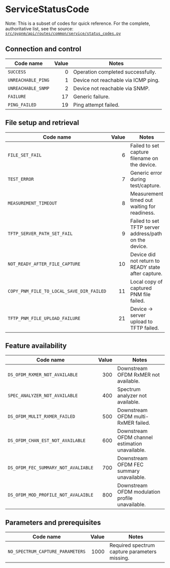 # ServiceStatusCode

Note: This is a subset of codes for quick reference. For the complete, authoritative list, see the source:
[`src/pypnm/api/routes/common/service/status_codes.py`](https://github.com/mgarcia01752/PyPNM/blob/main/src/pypnm/api/routes/common/service/status_codes.py)

## Connection and control

| Code name          | Value | Notes                               |
|--------------------|------:|-------------------------------------|
| `SUCCESS`          |     0 | Operation completed successfully.   |
| `UNREACHABLE_PING` |     1 | Device not reachable via ICMP ping. |
| `UNREACHABLE_SNMP` |     2 | Device not reachable via SNMP.      |
| `FAILURE`          |    17 | Generic failure.                    |
| `PING_FAILED`      |    19 | Ping attempt failed.                |

## File setup and retrieval

| Code name                                | Value | Notes                                                  |
|------------------------------------------|------:|--------------------------------------------------------|
| `FILE_SET_FAIL`                          |     6 | Failed to set capture filename on the device.          |
| `TEST_ERROR`                             |     7 | Generic error during test/capture.                     |
| `MEASUREMENT_TIMEOUT`                    |     8 | Measurement timed out waiting for readiness.           |
| `TFTP_SERVER_PATH_SET_FAIL`              |     9 | Failed to set TFTP server address/path on the device.  |
| `NOT_READY_AFTER_FILE_CAPTURE`           |    10 | Device did not return to READY state after capture.    |
| `COPY_PNM_FILE_TO_LOCAL_SAVE_DIR_FAILED` |    11 | Local copy of captured PNM file failed.                |
| `TFTP_PNM_FILE_UPLOAD_FAILURE`           |    21 | Device → server upload to TFTP failed.                 |

## Feature availability

| Code name                          | Value | Notes                                         |
|------------------------------------|------:|-----------------------------------------------|
| `DS_OFDM_RXMER_NOT_AVAILABLE`      |   300 | Downstream OFDM RxMER not available.          |
| `SPEC_ANALYZER_NOT_AVAILABLE`      |   400 | Spectrum analyzer not available.              |
| `DS_OFDM_MULIT_RXMER_FAILED`       |   500 | Downstream OFDM multi-RxMER failed.           |
| `DS_OFDM_CHAN_EST_NOT_AVAILABLE`   |   600 | Downstream OFDM channel estimation unavailable. |
| `DS_OFDM_FEC_SUMMARY_NOT_AVALIABLE`|   700 | Downstream OFDM FEC summary unavailable.      |
| `DS_OFDM_MOD_PROFILE_NOT_AVALAIBLE`|   800 | Downstream OFDM modulation profile unavailable. |

## Parameters and prerequisites

| Code name                        | Value | Notes                                    |
|----------------------------------|------:|------------------------------------------|
| `NO_SPECTRUM_CAPTURE_PARAMETERS` |  1000 | Required spectrum capture parameters missing. |
